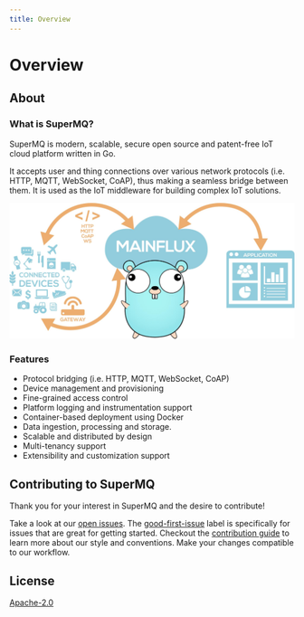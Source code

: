 ```yaml
---
title: Overview
---
```


# Overview

## About

### What is SuperMQ?

SuperMQ is modern, scalable, secure open source and patent-free IoT cloud platform written in Go.

It accepts user and thing connections over various network protocols (i.e. HTTP, MQTT, WebSocket, CoAP), thus making a seamless bridge between them. It is used as the IoT middleware for building complex IoT solutions.

![banner](img/gopherBanner.jpg)

### Features

- Protocol bridging (i.e. HTTP, MQTT, WebSocket, CoAP)
- Device management and provisioning
- Fine-grained access control
- Platform logging and instrumentation support
- Container-based deployment using Docker
- Data ingestion, processing and storage.
- Scalable and distributed by design
- Multi-tenancy support
- Extensibility and customization support

## Contributing to SuperMQ

Thank you for your interest in SuperMQ and the desire to contribute!

Take a look at our [open issues][open-issues]. The [good-first-issue][good-first-issue] label is specifically for issues that are great for getting started. Checkout the [contribution guide][contribution-guide] to learn more about our style and conventions. Make your changes compatible to our workflow.

## License

[Apache-2.0][license]

[open-issues]: https://github.com/absmach/supermq/issues
[good-first-issue]: https://github.com/absmach/supermq/labels/good-first-issue
[contribution-guide]: https://github.com/absmach/supermq/blob/main/CONTRIBUTING.md
[license]: https://github.com/absmach/supermq/blob/main/LICENSE
